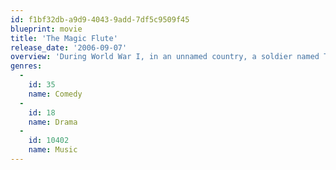 ```yaml
---
id: f1bf32db-a9d9-4043-9add-7df5c9509f45
blueprint: movie
title: 'The Magic Flute'
release_date: '2006-09-07'
overview: 'During World War I, in an unnamed country, a soldier named Tamino is sent by the Queen of the Night to rescue her daughter Pamina from the clutches of the supposedly evil Sarastro. But all is not as it seems.'
genres:
  -
    id: 35
    name: Comedy
  -
    id: 18
    name: Drama
  -
    id: 10402
    name: Music
---
```

